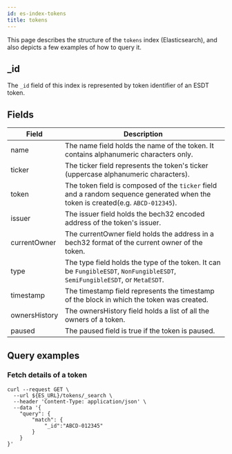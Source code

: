 ```yaml
---
id: es-index-tokens
title: tokens
---
```


[comment]: # (mx-abstract)

This page describes the structure of the `tokens` index (Elasticsearch), and also depicts a few examples of how to query it.

[comment]: # (mx-context-auto)

## _id

The `_id` field of this index is represented by token identifier of an ESDT token.

[comment]: # (mx-context-auto)

## Fields

[comment]: # (table:tokens)

| Field         | Description                                                                                                                       |
|---------------|-----------------------------------------------------------------------------------------------------------------------------------|
| name          | The name field holds the name of the token. It contains alphanumeric characters only.                                             |
| ticker        | The ticker field represents the token's ticker (uppercase alphanumeric characters).                                               |
| token         | The token field is composed of the  `ticker` field and a random sequence generated when the token is created(e.g. `ABCD-012345`). |
| issuer        | The issuer field holds the bech32 encoded address of the token's issuer.                                                          |
| currentOwner  | The currentOwner field holds the address in a bech32 format of the current owner of the token.                                    |
| type          | The type field holds the type of the token. It can be `FungibleESDT`, `NonFungibleESDT`, `SemiFungibleESDT`, or `MetaESDT`.       |
| timestamp     | The timestamp field represents the timestamp of the block in which the token was created.                                         |
| ownersHistory | The ownersHistory field holds a list of all the owners of a token.                                                                |
| paused        | The paused field is true if the token is paused.                                                                                  |

[comment]: # (mx-context-auto)

## Query examples

[comment]: # (mx-context-auto)

### Fetch details of a token

```
curl --request GET \
  --url ${ES_URL}/tokens/_search \
  --header 'Content-Type: application/json' \
  --data '{
	"query": {
		"match": {
			"_id":"ABCD-012345"
		}
	}
}'
```

